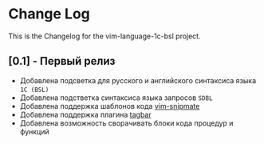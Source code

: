 # Change Log

This is the Changelog for the vim-language-1c-bsl project.

## [0.1] - Первый релиз

* Добавлена подсветка для русского и английского синтаксиса языка `1C (BSL)`
* Добавлена подстветка синтаксиса языка запросов `SDBL`
* Добавлена поддержка шаблонов кода [vim-snipmate](https://github.com/garbas/vim-snipmate)
* Добавлена поддержка плагина [tagbar](https://github.com/majutsushi/tagbar)
* Добавлена возможность сворачивать блоки кода процедур и функций
